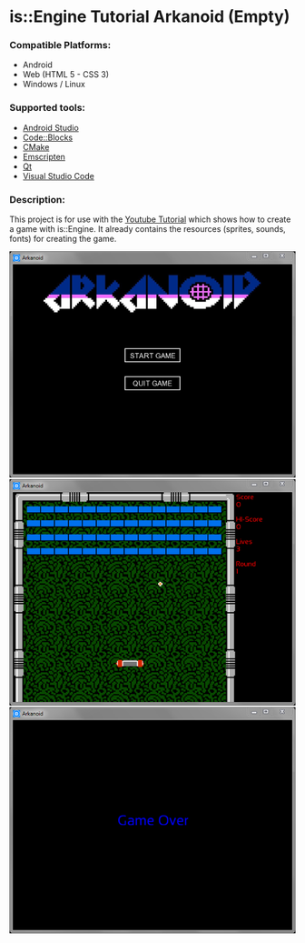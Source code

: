 # is::Engine Tutorial Arkanoid (Empty)
### Compatible Platforms:
- Android
- Web (HTML 5 - CSS 3)
- Windows / Linux

### Supported tools:
- [Android Studio](https://github.com/Is-Daouda/is-Engine#-android-studio)
- [Code::Blocks](https://github.com/Is-Daouda/is-Engine#-codeblocks)
- [CMake](https://github.com/Is-Daouda/is-Engine#-cmake)
- [Emscripten](https://github.com/Is-Daouda/is-Engine#-web-html-5---css-3)
- [Qt](https://github.com/Is-Daouda/is-Engine#-qt-creator)
- [Visual Studio Code](https://github.com/Is-Daouda/is-Engine#-visual-studio-code)

### Description:
This project is for use with the [Youtube Tutorial](https://youtu.be/wo2-ofNB7Hw) which shows how to create a game with is::Engine.
It already contains the resources (sprites, sounds, fonts) for creating the game.

![image 1](./images/image_1.png)
![image 2](./images/image_2.png)
![image 3](./images/image_3.png)
